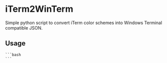 # iTerm2WinTerm

Simple python script to convert iTerm color schemes into Windows Terminal compatible JSON.

## Usage

    ```bash
    ```
